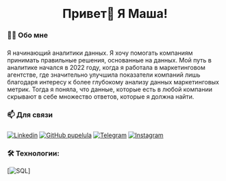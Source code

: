 <br clear="both">

###

<h1 align="center">Привет👋 Я Маша!</h1>

###

<h3 align="left">👩‍💻  Обо мне</h3>

###

<p align="left">Я начинающий аналитики данных. Я хочу помогать компаниям принимать правильные решения, основанные на данных. Мой путь в аналитике начался в 2022 году, когда я работала в маркетинговом агентстве, где значительно улучшила показатели компаний лишь благодаря интересу к более глубокому анализу данных маркетинговых метрик. Тогда я поняла, что данные, которые есть в любой компании скрывают в себе множество ответов, которые я должна найти.</p>

###

<h3 align="left">📫  Для связи</h3>

###

[![Linkedin](https://img.shields.io/badge/LinkedIn-brightgreen?style=flat-square&logo=linkedin&logoColor=white&logoSize=auto&color=0e76a8&link=https%3A%2F%2Fwww.linkedin.com%2Fin%2Fpelula%2F)](https://www.linkedin.com/in/pelula/)
[![GitHub pupelula](https://img.shields.io/badge/GitHub-brightgreen?style=flat-square&logo=github&logoColor=white&logoSize=auto&color=24292e&link=https%3A%2F%2Fgithub.com%2Fpupelula)](https://github.com/pupelula)
[![Telegram](https://img.shields.io/badge/Telegram-brightgreen?style=flat-square&logo=telegram&logoColor=white&logoSize=auto&color=0088cc&link=https%3A%2F%2Ft.me%2Fpelula)](https://t.me/pelula)
[![Instagram](https://img.shields.io/badge/Instagram-brightgreen?style=flat-square&logo=instagram&logoColor=white&logoSize=auto&color=E1306C&link=https%3A%2F%2Fwww.instagram.com%2Fmashaaivanova%2F)](https://www.instagram.com/mashaaivanova/)

###

<h3 align="left">🛠 Технологии:</h3>

[![SQL](https://img.shields.io/badge/SQL-brightgreen?style=for-the-badge&logo=postgresql&logoColor=white&logoSize=amg&color=336791)]







